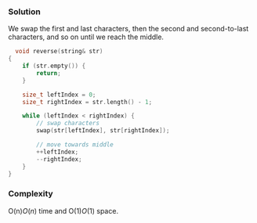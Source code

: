 ### Solution

We swap the first and last characters, then the second and second-to-last characters, and so on until we reach the middle.

```cpp
  void reverse(string& str)
{
    if (str.empty()) {
        return;
    }

    size_t leftIndex = 0;
    size_t rightIndex = str.length() - 1;

    while (leftIndex < rightIndex) {
        // swap characters
        swap(str[leftIndex], str[rightIndex]);

        // move towards middle
        ++leftIndex;
        --rightIndex;
    }
}
```



### Complexity

O(n)*O*(*n*) time and O(1)*O*(1) space.
